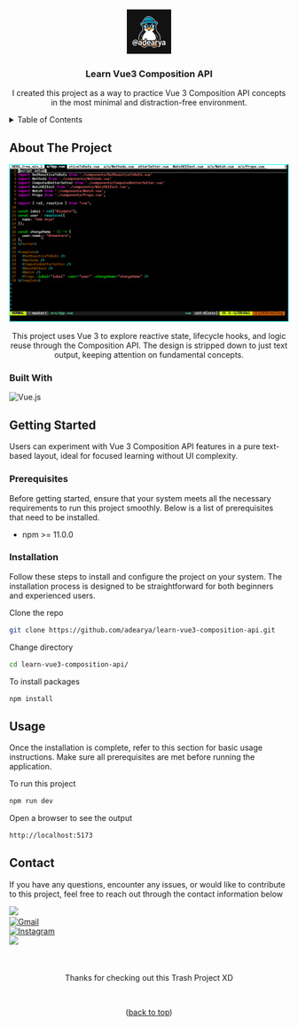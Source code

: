 <a name="readme-top"></a>

<!-- learn-vue3-composition-api -->
<br />

<div align="center">

<img src="https://raw.githubusercontent.com/adearya/learn-vue3-composition-api/HEAD/raw/images/github_user_logo.jpeg" alt="Github User Logo" width="80" height="80">

<h3 align="center">Learn Vue3 Composition API</h3>
    <p align="center">
        I created this project as a way to practice Vue 3 Composition API concepts in the most minimal and distraction-free environment.
    </p>
</div>

<!-- TABLE OF CONTENTS -->
<details>
    <summary>Table of Contents</summary>
    <ol>
        <li>
            <a href="#about-the-project">About The Project</a>
            <ul>
                <li><a href="#built-with">Built With</a></li>
            </ul>
        </li>
        <li>
            <a href="#getting-started">Getting Started</a>
            <ul>
                <li><a href="#prerequisites">Prerequisites</a></li>
                <li><a href="#installation">Installation</a></li>
            </ul>
        </li>
        <li><a href="#usage">Usage</a></li>
        <li><a href="#contact">Contact</a></li>
    </ol>
</details>


## About The Project

![App Screenshot](https://raw.githubusercontent.com/adearya/learn-vue3-composition-api/HEAD/raw/images/desktop_screenshot.png)

<p align="center">
    This project uses Vue 3 to explore reactive state, lifecycle hooks, and logic reuse through the Composition API. The design is stripped down to just text output, keeping attention on fundamental concepts.
</p>

### Built With
![Vue.js](https://img.shields.io/badge/Vue.js-4FC08D?logo=vuedotjs&logoColor=fff) <br />
<!-- add_built_with -->


## Getting Started

<p>
    Users can experiment with Vue 3 Composition API features in a pure text-based layout, ideal for focused learning without UI complexity.
</p>

### Prerequisites
<p>Before getting started, ensure that your system meets all the necessary requirements to run this project smoothly. Below is a list of prerequisites that need to be installed.</p>

<ul>
    <li>npm >= 11.0.0</li>
    <!-- add_prerequisites -->
</ul>

### Installation
<p>Follow these steps to install and configure the project on your system. The installation process is designed to be straightforward for both beginners and experienced users.</p>

Clone the repo
```sh
git clone https://github.com/adearya/learn-vue3-composition-api.git
```
Change directory
```sh
cd learn-vue3-composition-api/
```
To install packages
```sh
npm install
```
<!-- add_installation -->


## Usage

<p>Once the installation is complete, refer to this section for basic usage instructions. Make sure all prerequisites are met before running the application.</p>


To run this project
```sh
npm run dev
```
Open a browser to see the output
```sh
http://localhost:5173
```
<!-- add_usage -->


## Contact

<p>If you have any questions, encounter any issues, or would like to contribute to this project, feel free to reach out through the contact information below</p>

<div>
    <a href="https://linkedin.com/in/ade-arya-bimantara">
        <img src="https://img.shields.io/badge/linkedin-%230077B5.svg?style=for-the-badge&logo=linkedin&logoColor=white">
    </a>
</div>
<div>
    <a href="mailto:ade.aryabimantara@gmail.com">
        <img src="https://img.shields.io/badge/Gmail-D14836?style=for-the-badge&logo=gmail&logoColor=white" alt="Gmail" />
    </a>
</div>
<div>
    <a href="https://www.instagram.com/adearyabmtra">
        <img src="https://img.shields.io/badge/Instagram-%23E4405F.svg?style=for-the-badge&logo=Instagram&logoColor=white" alt="Instagram" />
    </a>
</div>
<div>
    <a href="https://t.me/adearyabimantara">
        <img src="https://img.shields.io/badge/Telegram-2CA5E0?style=for-the-badge&logo=telegram&logoColor=white">
    </a>
</div>

<br />
<br />

<p align="center">Thanks for checking out this Trash Project XD</p>

<br />

<p align="center">(<a href="#readme-top">back to top</a>)</p>
